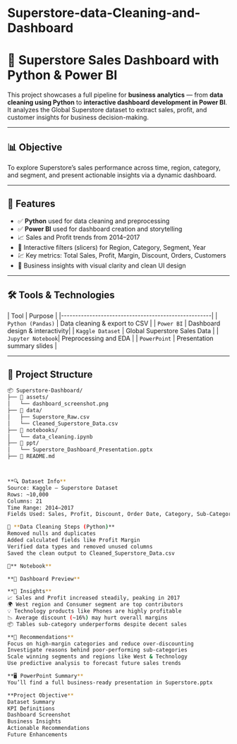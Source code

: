 # Superstore-data-Cleaning-and-Dashboard


# 🧾 Superstore Sales Dashboard with Python & Power BI

This project showcases a full pipeline for **business analytics** — from **data cleaning using Python** to **interactive dashboard development in Power BI**. It analyzes the Global Superstore dataset to extract sales, profit, and customer insights for business decision-making.

---

## 📊 Objective

To explore Superstore’s sales performance across time, region, category, and segment, and present actionable insights via a dynamic dashboard.

---

## 🚀 Features

- ✅ **Python** used for data cleaning and preprocessing
- ✅ **Power BI** used for dashboard creation and storytelling
- 📈 Sales and Profit trends from 2014–2017
- 🧭 Interactive filters (slicers) for Region, Category, Segment, Year
- 💹 Key metrics: Total Sales, Profit, Margin, Discount, Orders, Customers
- 🎯 Business insights with visual clarity and clean UI design

---

## 🛠 Tools & Technologies

| Tool              | Purpose                         | 
|-----------------------------------------------------|
| `Python (Pandas)` | Data cleaning & export to CSV   |
| `Power BI`        | Dashboard design & interactivity|
| `Kaggle Dataset`  | Global Superstore Sales Data    |
| `Jupyter Notebook`| Preprocessing and EDA           |
| `PowerPoint`      | Presentation summary slides     |

---

## 📁 Project Structure

```bash
📦 Superstore-Dashboard/
├── 📁 assets/
│   └── dashboard_screenshot.png
├── 📁 data/
│   ├── Superstore_Raw.csv
│   └── Cleaned_Superstore_Data.csv
├── 📁 notebooks/
│   └── data_cleaning.ipynb
├── 📁 ppt/
│   └── Superstore_Dashboard_Presentation.pptx
├── 📄 README.md



**🔍 Dataset Info**
Source: Kaggle – Superstore Dataset
Rows: ~10,000
Columns: 21
Time Range: 2014–2017
Fields Used: Sales, Profit, Discount, Order Date, Category, Sub-Category, Region, Segment, etc.

🔧 **Data Cleaning Steps (Python)**
Removed nulls and duplicates
Added calculated fields like Profit Margin
Verified data types and removed unused columns
Saved the clean output to Cleaned_Superstore_Data.csv

📂** Notebook**

**📸 Dashboard Preview**

**📌 Insights**
📈 Sales and Profit increased steadily, peaking in 2017
🌍 West region and Consumer segment are top contributors
💡 Technology products like Phones are highly profitable
📉 Average discount (~16%) may hurt overall margins
📦 Tables sub-category underperforms despite decent sales

**🧠 Recommendations**
Focus on high-margin categories and reduce over-discounting
Investigate reasons behind poor-performing sub-categories
Scale winning segments and regions like West & Technology
Use predictive analysis to forecast future sales trends

**🖥️ PowerPoint Summary**
You’ll find a full business-ready presentation in Superstore.pptx 

**Project Objective**
Dataset Summary
KPI Definitions
Dashboard Screenshot
Business Insights
Actionable Recommendations
Future Enhancements

